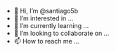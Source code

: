 - 👋 Hi, I’m @santiago5b
- 👀 I’m interested in ...
- 🌱 I’m currently learning ...
- 💞️ I’m looking to collaborate on ...
- 📫 How to reach me ...

<!---
santiago5b/santiago5b is a ✨ special ✨ repository because its `README.md` (this file) appears on your GitHub profile.
You can click the Preview link to take a look at your changes.
--->
